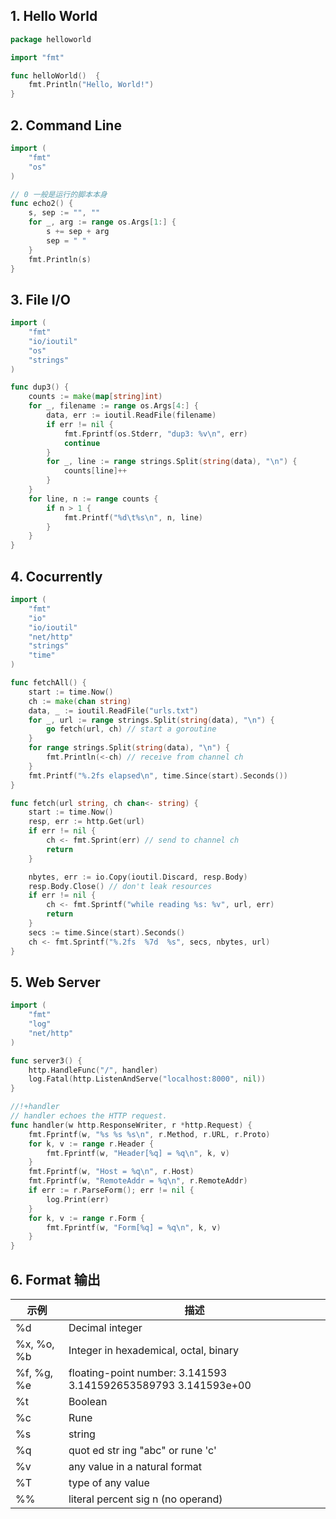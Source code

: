 ## 1. Hello World

```go
package helloworld

import "fmt"

func helloWorld()  {
	fmt.Println("Hello, World!")
}
```



## 2. Command Line

```go
import (
	"fmt"
	"os"
)

// 0 一般是运行的脚本本身
func echo2() {
	s, sep := "", ""
	for _, arg := range os.Args[1:] {
		s += sep + arg
		sep = " "
	}
	fmt.Println(s)
}
```



## 3. File I/O

```go
import (
	"fmt"
	"io/ioutil"
	"os"
	"strings"
)

func dup3() {
	counts := make(map[string]int)
	for _, filename := range os.Args[4:] {
		data, err := ioutil.ReadFile(filename)
		if err != nil {
			fmt.Fprintf(os.Stderr, "dup3: %v\n", err)
			continue
		}
		for _, line := range strings.Split(string(data), "\n") {
			counts[line]++
		}
	}
	for line, n := range counts {
		if n > 1 {
			fmt.Printf("%d\t%s\n", n, line)
		}
	}
}
```



## 4. Cocurrently

```go
import (
	"fmt"
	"io"
	"io/ioutil"
	"net/http"
	"strings"
	"time"
)

func fetchAll() {
	start := time.Now()
	ch := make(chan string)
	data, _ := ioutil.ReadFile("urls.txt")
	for _, url := range strings.Split(string(data), "\n") {
		go fetch(url, ch) // start a goroutine
	}
	for range strings.Split(string(data), "\n") {
		fmt.Println(<-ch) // receive from channel ch
	}
	fmt.Printf("%.2fs elapsed\n", time.Since(start).Seconds())
}

func fetch(url string, ch chan<- string) {
	start := time.Now()
	resp, err := http.Get(url)
	if err != nil {
		ch <- fmt.Sprint(err) // send to channel ch
		return
	}

	nbytes, err := io.Copy(ioutil.Discard, resp.Body)
	resp.Body.Close() // don't leak resources
	if err != nil {
		ch <- fmt.Sprintf("while reading %s: %v", url, err)
		return
	}
	secs := time.Since(start).Seconds()
	ch <- fmt.Sprintf("%.2fs  %7d  %s", secs, nbytes, url)
}

```



## 5. Web Server

```go
import (
	"fmt"
	"log"
	"net/http"
)

func server3() {
	http.HandleFunc("/", handler)
	log.Fatal(http.ListenAndServe("localhost:8000", nil))
}

//!+handler
// handler echoes the HTTP request.
func handler(w http.ResponseWriter, r *http.Request) {
	fmt.Fprintf(w, "%s %s %s\n", r.Method, r.URL, r.Proto)
	for k, v := range r.Header {
		fmt.Fprintf(w, "Header[%q] = %q\n", k, v)
	}
	fmt.Fprintf(w, "Host = %q\n", r.Host)
	fmt.Fprintf(w, "RemoteAddr = %q\n", r.RemoteAddr)
	if err := r.ParseForm(); err != nil {
		log.Print(err)
	}
	for k, v := range r.Form {
		fmt.Fprintf(w, "Form[%q] = %q\n", k, v)
	}
}
```



## 6. Format 输出

| 示例       | 描述                                                         |
| ---------- | ------------------------------------------------------------ |
| %d         | Decimal integer                                              |
| %x, %o, %b | Integer in hexademical, octal, binary                        |
| %f, %g, %e | floating-point number: 3.141593 3.141592653589793 3.141593e+00 |
| %t         | Boolean                                                      |
| %c         | Rune                                                         |
| %s         | string                                                       |
| %q         | quot ed str ing "abc" or rune 'c'                            |
| %v         | any value in a natural format                                |
| %T         | type of any value                                            |
| %%         | literal percent sig n (no operand)                           |

